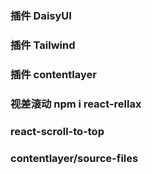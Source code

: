 ### 插件 DaisyUI

### 插件 Tailwind

### 插件 contentlayer

### 视差滚动 npm i react-rellax

### react-scroll-to-top

### contentlayer/source-files
